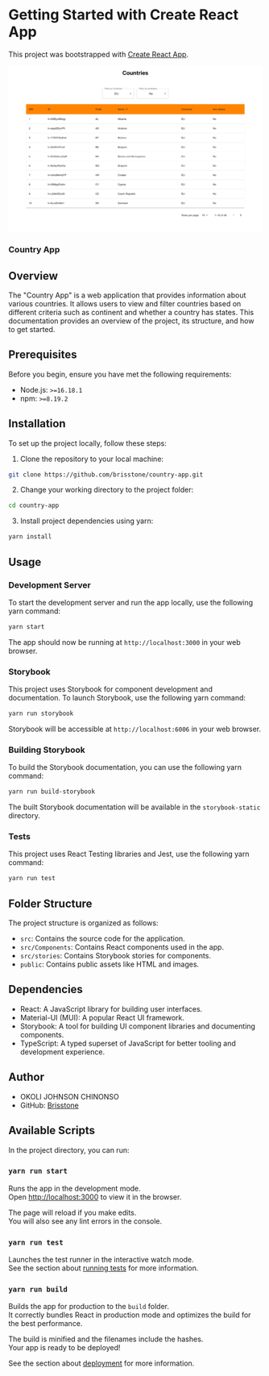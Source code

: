 # Getting Started with Create React App

This project was bootstrapped with [Create React App](https://github.com/facebook/create-react-app).

![Dashboard](/public/country.png)

### Country App

## Overview

The "Country App" is a web application that provides information about various countries. It allows users to view and filter countries based on different criteria such as continent and whether a country has states. This documentation provides an overview of the project, its structure, and how to get started.

## Prerequisites

Before you begin, ensure you have met the following requirements:

- Node.js: `>=16.18.1`
- npm: `>=8.19.2`

## Installation

To set up the project locally, follow these steps:

1. Clone the repository to your local machine:

```bash
git clone https://github.com/brisstone/country-app.git
```

2. Change your working directory to the project folder:

```bash
cd country-app
```

3. Install project dependencies using yarn:

```bash
yarn install
```

## Usage

### Development Server

To start the development server and run the app locally, use the following yarn command:

```bash
yarn start
```

The app should now be running at `http://localhost:3000` in your web browser.

### Storybook

This project uses Storybook for component development and documentation. To launch Storybook, use the following yarn command:

```bash
yarn run storybook
```

Storybook will be accessible at `http://localhost:6006` in your web browser.

### Building Storybook

To build the Storybook documentation, you can use the following yarn command:

```bash
yarn run build-storybook
```

The built Storybook documentation will be available in the `storybook-static` directory.

### Tests

This project uses React Testing libraries and Jest, use the following yarn command:

```bash
yarn run test
```


## Folder Structure

The project structure is organized as follows:

- `src`: Contains the source code for the application.
- `src/Components`: Contains React components used in the app.
- `src/stories`: Contains Storybook stories for components.
- `public`: Contains public assets like HTML and images.

## Dependencies

- React: A JavaScript library for building user interfaces.
- Material-UI (MUI): A popular React UI framework.
- Storybook: A tool for building UI component libraries and documenting components.
- TypeScript: A typed superset of JavaScript for better tooling and development experience.


## Author

- OKOLI JOHNSON CHINONSO
- GitHub: [Brisstone](https://github.com/brisstone)



## Available Scripts

In the project directory, you can run:

### `yarn run start`

Runs the app in the development mode.\
Open [http://localhost:3000](http://localhost:3000) to view it in the browser.

The page will reload if you make edits.\
You will also see any lint errors in the console.

### `yarn run test`

Launches the test runner in the interactive watch mode.\
See the section about [running tests](https://facebook.github.io/create-react-app/docs/running-tests) for more information.

### `yarn run build`

Builds the app for production to the `build` folder.\
It correctly bundles React in production mode and optimizes the build for the best performance.

The build is minified and the filenames include the hashes.\
Your app is ready to be deployed!

See the section about [deployment](https://facebook.github.io/create-react-app/docs/deployment) for more information.


